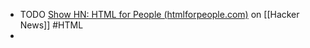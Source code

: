 - TODO [Show HN: HTML for People (htmlforpeople.com)](https://news.ycombinator.com/item?id=41801334) on [[Hacker News]] #HTML
-